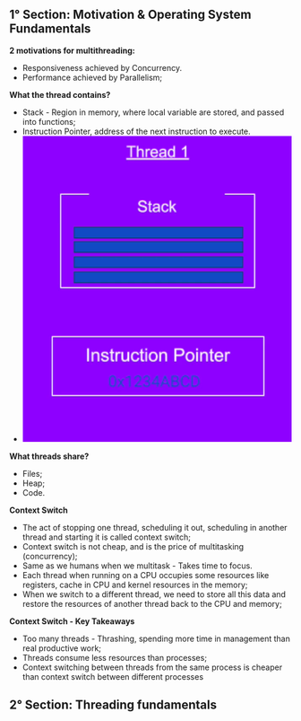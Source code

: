 **1° Section: Motivation & Operating System Fundamentals**
-

**2 motivations for multithreading:**
- Responsiveness achieved by Concurrency. 
- Performance achieved by Parallelism;

**What the thread contains?**
- Stack - Region in memory, where local variable are stored, and passed into functions;
- Instruction Pointer, address of the next instruction to execute.
- ![threads-contains.png](images/threads-contains.png)

**What threads share?**
- Files;
- Heap;
- Code.

**Context Switch**
- The act of stopping one thread, scheduling it out, scheduling in another thread and starting it 
is called context switch;
- Context switch is not cheap, and is the price of multitasking (concurrency);
- Same as we humans when we multitask - Takes time to focus.
- Each thread when running on a CPU occupies some resources like registers, cache in CPU and kernel resources
in the memory;
- When we switch to a different thread, we need to store all this data and restore the resources
of another thread back to the CPU and memory;

**Context Switch - Key Takeaways**
- Too many threads - Thrashing, spending more time in management than real productive work;
- Threads consume less resources than processes;
- Context switching between threads from the same process is cheaper than context switch between different processes

**2° Section: Threading fundamentals**
-
